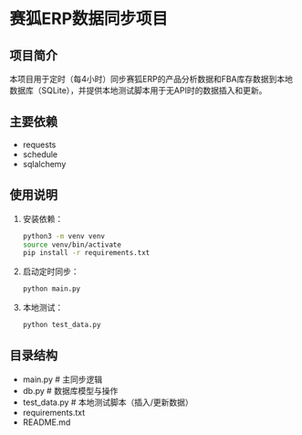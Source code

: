 # 赛狐ERP数据同步项目

## 项目简介
本项目用于定时（每4小时）同步赛狐ERP的产品分析数据和FBA库存数据到本地数据库（SQLite），并提供本地测试脚本用于无API时的数据插入和更新。

## 主要依赖
- requests
- schedule
- sqlalchemy

## 使用说明
1. 安装依赖：
   ```bash
   python3 -m venv venv
   source venv/bin/activate
   pip install -r requirements.txt
   ```
2. 启动定时同步：
   ```bash
   python main.py
   ```
3. 本地测试：
   ```bash
   python test_data.py
   ```

## 目录结构
- main.py         # 主同步逻辑
- db.py           # 数据库模型与操作
- test_data.py    # 本地测试脚本（插入/更新数据）
- requirements.txt
- README.md 